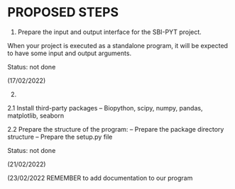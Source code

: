 # PROPOSED STEPS

1. Prepare the input and output interface for the SBI-PYT project.

When your project is executed as a standalone program, it will be
expected to have some input and output arguments.

Status: not done

(17/02/2022)

2. 

2.1 Install third-party packages
– Biopython, scipy, numpy, pandas, matplotlib,
seaborn

2.2 Prepare the structure of the program:
– Prepare the package directory structure
– Prepare the setup.py file

Status: not done
 
(21/02/2022)

(23/02/2022
REMEMBER to add documentation to our program
